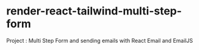 # render-react-tailwind-multi-step-form
 Project : Multi Step Form and sending emails with React Email and EmailJS
